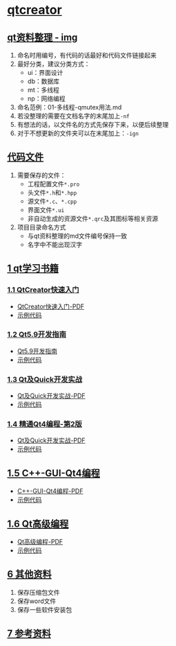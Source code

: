# [qtcreator](./)   
## [qt资料整理](./02-qt-study)[ - img](./02-qt-study/img)    
1. 命名时用编号，有代码的话最好和代码文件链接起来     
2. 最好分类，建议分类方式：   
	- ui：界面设计   
	- db：数据库   
	- mt：多线程   
	- np：网络编程  
3. 命名范例：01-多线程-qmutex用法.md  
4. 若没整理的需要在文档名字的末尾加上`-nf`  
5. 有想法的话，以文件名的方式先保存下来，以便后续整理   
6. 对于不想更新的文件夹可以在末尾加上：`-ign`   

## [代码文件](./03-qt-study-code)   
1. 需要保存的文件：   
	- 工程配置文件`*.pro`   
	- 头文件`*.h`和`*.hpp`    
	- 源文件`*.c`、`*.cpp`  
	- 界面文件`*.ui`     
	- 非自动生成的资源文件`*.qrc`及其图标等相关资源   
2. 项目目录命名方式    
	- 与qt资料整理的md文件编号保持一致   
	- 名字中不能出现汉字     


## [1 qt学习书籍](./01-qtcreator-book)    
### [1.1 QtCreator快速入门](./01-qtcreator-book/01-Qt-creator-quick-start)   
- [QtCreator快速入门-PDF](./01-qtcreator-book/01-Qt-creator-quick-start/QtCreator快速入门-第三版.pdf)   
- [示例代码](./01-Qt-creator-quick-start/src)  

### [1.2 Qt5.9开发指南](./01-qtcreator-book/02-qt5-9CPP-developer's-guide)    
- [Qt5.9开发指南](./01-qtcreator-book/02-qt5-9CPP-developer's-guide/qt5-CPP开发指南.md)   
- [示例代码](./01-qtcreator-book/02-qt5-9CPP-developer's-guide/src)  

### [1.3 Qt及Quick开发实战](./01-qtcreator-book/03-Qt-quick-develop-practice)  
- [Qt及Quick开发实战-PDF](./01-qtcreator-book/03-Qt-quick-develop-practice/Qt及Quick开发实战-big.pdf)     
- [示例代码](./01-qtcreator-book/03-Qt-quick-develop-practice/src)   

### [1.4 精通Qt4编程-第2版](./01-qtcreator-book/04-Proficient-in-QT4-V2)  
- [Qt及Quick开发实战-PDF](./01-qtcreator-book/04-Proficient-in-QT4-V2/精通Qt4编程-第2版.pdf)     
- [示例代码](./01-qtcreator-book/04-Proficient-in-QT4-V2/src)   

## [1.5 C++-GUI-Qt4编程](./01-qtcreator-book/04-C++-GUI-Qt4)   
- [C++-GUI-Qt4编程-PDF](./01-qtcreator-book/05-C++-GUI-Qt4/C++GUI-Qt4编程-第二版.pdf)   
- [示例代码](./01-qtcreator-book/05-C++-GUI-Qt4/src)        

## [1.6 Qt高级编程](./01-qtcreator-book/06-QT-advanced-programming)   
- [Qt高级编程-PDF](./01-qtcreator-book/06-QT-advanced-programming/Qt高级编程.pdf)   
- [示例代码](./01-qtcreator-book/06-QT-advanced-programming/src)       



## [6 其他资料](./10-others)  
1. 保存压缩包文件   
2. 保存word文件   
3. 保存一些软件安装包  



## [7 参考资料](https://blog.csdn.net/net_syc/article/details/80236963)    

 
